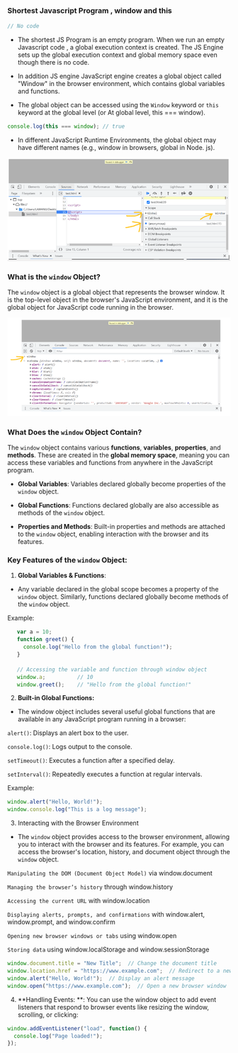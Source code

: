 ### Shortest Javascript Program , window and this 


```js
// No code
```


- The shortest JS Program is an empty program. When we run an empty Javascript code , a global execution context is created. The JS Engine sets up the global execution context and global memory space even though there is no code.


- In addition JS engine JavaScript engine creates a global object called "Window" in the browser environment, which contains global variables and functions.


- The global object can be accessed using the `Window` keyword or `this` keyword at the global level (or At global level, this === window).

```js
console.log(this === window); // true
```

- In different JavaScript Runtime Environments, the global object may have different names (e.g., window in browsers, global in Node. js).



<img src="./Image/img1.PNG">




### What is the `window` Object?

The `window` object is a global object that represents the browser window. It is the top-level object in the browser's JavaScript environment, and it is the global object for JavaScript code running in the browser. 

<img src="./Image/img2.PNG">

### What Does the `window` Object Contain?

The `window` object contains various **functions**, **variables**, **properties**, and **methods**. These are created in the **global memory space**, meaning you can access these variables and functions from anywhere in the JavaScript program.

- **Global Variables**: Variables declared globally become properties of the `window` object.
- **Global Functions**: Functions declared globally are also accessible as methods of the `window` object.



- **Properties and Methods**: Built-in properties and methods are attached to the `window` object, enabling interaction with the browser and its features.








### Key Features of the `window` Object:

1. **Global Variables & Functions**:

- Any variable declared in the global scope becomes a property of the `window` object. Similarly, functions declared globally become methods of the `window` object.


 Example:
 
```javascript
   var a = 10;
   function greet() {
     console.log("Hello from the global function!");
   }

   // Accessing the variable and function through window object
   window.a;          // 10
   window.greet();    // "Hello from the global function!"

```


2. **Built-in Global Functions:**


- The window object includes several useful global functions that are available in any JavaScript program running in a browser:

`alert()`: Displays an alert box to the user.

`console.log()`: Logs output to the console.

`setTimeout()`: Executes a function after a specified delay.

`setInterval()`: Repeatedly executes a function at regular intervals.


 Example:
 
```javascript
window.alert("Hello, World!");
window.console.log("This is a log message");
```



3. Interacting with the Browser Environment


- The `window` object provides access to the browser environment, allowing you to interact with the browser and its features. For example, you can access the browser's location, history, and document object through the `window` object.


`Manipulating the DOM (Document Object Model)` via window.document

`Managing the browser’s history` through window.history

`Accessing the current URL` with window.location



`Displaying alerts, prompts, and confirmations` with window.alert, window.prompt, and window.confirm

`Opening new browser windows or tabs` using window.open


`Storing data` using window.localStorage and window.sessionStorage

````js
window.document.title = "New Title";  // Change the document title
window.location.href = "https://www.example.com";  // Redirect to a new URL
window.alert("Hello, World!");  // Display an alert message
window.open("https://www.example.com");  // Open a new browser window


````

4. **Handling Events: **:  You can use the window object to add event listeners that respond to browser events like resizing the window, scrolling, or clicking:

```js
window.addEventListener("load", function() {
  console.log("Page loaded!");
});
```
